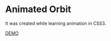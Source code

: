 # Animated Orbit

It was created while learning animation in CSS3.

[DEMO](https://jaynamsanghavi.github.io/AnimatedOrbit/)